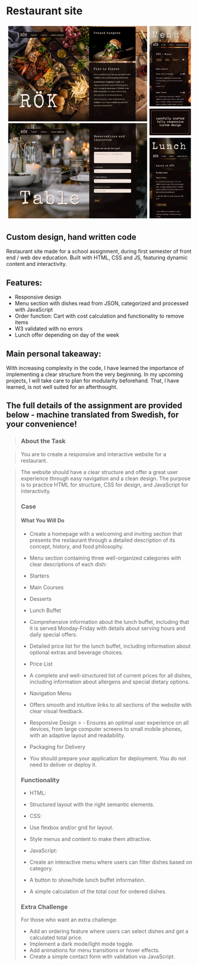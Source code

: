 # Restaurant site

![site layout](https://github.com/LinneaToth/restaurant/blob/main/img/preview.png)

## Custom design, hand written code

Restaurant site made for a school assignment, during first semester of front end / web dev education. Built with HTML, CSS and JS, featuring dynamic content and interactivity.

## Features:

- Responsive design
- Menu section with dishes read from JSON, categorized and processed with JavaScript
- Order function: Cart with cost calculation and functionality to remove items
- W3 validated with no errors
- Lunch offer depending on day of the week

## Main personal takeaway:

With increasing complexity in the code, I have learned the importance of implementing a clear structure from the very beginning. In my upcoming projects, I will take care to plan for modularity beforehand. That, I have learned, is not well suited for an afterthought.

## The full details of the assignment are provided below - machine translated from Swedish, for your convenience!

> ### About the Task 

> You are to create a responsive and interactive website for a restaurant. 

> The website should have a clear structure and offer a great user experience through easy navigation and a clean design. 
> The purpose is to practice HTML for structure, CSS for design, and JavaScript for interactivity. 
> 
> ### Case 
> #### What You Will Do 
> - Create a homepage with a welcoming and inviting section that presents the restaurant through a detailed description of its concept, history, and food philosophy. 
> 
> - Menu section containing three well-organized categories with clear descriptions of each dish: 
> - Starters 
> - Main Courses 
> - Desserts 
> 
> - Lunch Buffet 
> - Comprehensive information about the lunch buffet, including that it is served Monday-Friday with details about serving hours and daily special offers. 
> - Detailed price list for the lunch buffet, including information about optional extras and beverage choices. 
> 
> - Price List 
> - A complete and well-structured list of current prices for all dishes, including information about allergens and special dietary options. 
> 
> - Navigation Menu 
> - Offers smooth and intuitive links to all sections of the website with clear visual feedback. 
> 
> - Responsive Design > - Ensures an optimal user experience on all devices, from large computer screens to small mobile phones, with an adaptive layout and readability. 
> 
> - Packaging for Delivery 
> - You should prepare your application for deployment. You do not need to deliver or deploy it. 
> 
> ### Functionality 
> - HTML: 
> - Structured layout with the right semantic elements. 
> 
> - CSS: 
> - Use flexbox and/or grid for layout.
> - Style menus and content to make them attractive. 
> 
> - JavaScript:
> - Create an interactive menu where users can filter dishes based on category. 
> - A button to show/hide lunch buffet information. 
> - A simple calculation of the total cost for ordered dishes. 
> 
> ### Extra Challenge 
> For those who want an extra challenge: 
> - Add an ordering feature where users can select dishes and get a calculated total price.
> - Implement a dark mode/light mode toggle. 
> - Add animations for menu transitions or hover effects. 
> - Create a simple contact form with validation via JavaScript.
